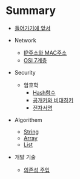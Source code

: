 # Summary

* [들어가기에 앞서](README.md)

- Network

    - [IP주소와 MAC주소](./Network/IP&MAC.md)
    - [OSI 7계층](./Network/OSI7계층.md)

- Security

    - 암호학
        - [Hash함수](./Security/Hash.md)
        - [공개키와 비대칭키](./Security/publicKey_privateKey.md)
        - [전자서명](./Security/eledronic_signature.md)



- Algorithem
    - [String](./Language/Python/Algorithem/String/README.md) 
    - [Array](./Language/Python/Algorithem/Array/README.md)
    - [List](./Language/Python/ALgorithem/List/README.md)

- 개발 기술

    - [의존성 주입](./Dev_Tech/DI.md)
